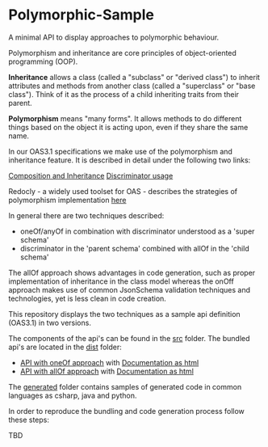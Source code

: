 # Polymorphic-Sample

A minimal API to display approaches to polymorphic behaviour.

Polymorphism and inheritance are core principles of object-oriented programming (OOP).

**Inheritance** allows a class (called a "subclass" or "derived class") to inherit attributes and methods from another class (called a "superclass" or "base class"). Think of it as the process of a child inheriting traits from their parent.

**Polymorphism** means "many forms". It allows methods to do different things based on the object it is acting upon, even if they share the same name.

In our OAS3.1 specifications we make use of the polymorphism and inheritance feature. It is described in detail under the following two links:

[Composition and Inheritance](https://spec.openapis.org/oas/latest.html#composition-and-inheritance-polymorphism)
[Discriminator usage](https://spec.openapis.org/oas/latest.html#discriminator-object)

Redocly - a widely used toolset for OAS - describes the strategies of polymorphism implementation [here](https://redocly.com/docs/resources/discriminator)

In general there are two techniques described:

- oneOf/anyOf in combination with discriminator understood as a 'super schema'
- discriminator in the 'parent schema' combined with allOf in the 'child schema'


The allOf approach shows advantages in code generation, such as proper implementation of inheritance in the class model whereas the onOff approach makes use of common JsonSchema validation techniques and technologies, yet is less clean in code creation.

This repository displays the two techniques as a sample api definition (OAS3.1) in two versions.

The components of the api's can be found in the [src](./src) folder.
The bundled api's are located in the [dist](./dist) folder:
- [API with oneOf approach](./dist/instrumentAPI-oneOf.yaml) with [Documentation as html](./dist/instrumentAPI-oneOf.html)
- [API with allOf approach](./dist/instrumentAPI.yaml) with [Documentation as html](./dist/instrumentAPI.html)

The [generated](./generated) folder contains samples of generated code in common languages as csharp, java and python.

In order to reproduce the bundling and code generation process follow these steps:

TBD
